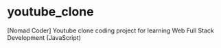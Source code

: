 # youtube_clone
[Nomad Coder] Youtube clone coding project for learning Web Full Stack Development (JavaScript)

